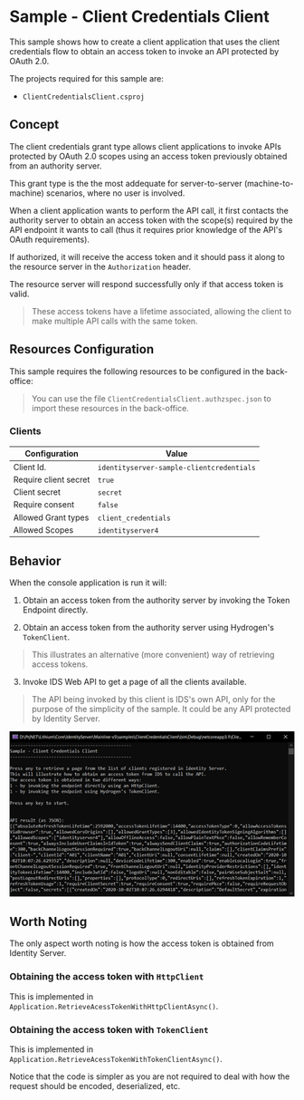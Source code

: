 # Sample - Client Credentials Client

This sample shows how to create a client application that uses the client credentials flow to obtain an access token to invoke an API protected by OAuth 2.0.

The projects required for this sample are:

- `ClientCredentialsClient.csproj`

## Concept

The client credentials grant type allows client applications to invoke APIs protected by OAuth 2.0 scopes using an access token previously obtained from an authority server.

This grant type is the the most addequate for server-to-server (machine-to-machine) scenarios, where no user is involved.

When a client application wants to perform the API call, it first contacts the authority server to obtain an access token with the scope(s) required by the API endpoint it wants to call (thus it requires prior knowledge of the API's OAuth requirements).

If authorized, it will receive the access token and it should pass it along to the resource server in the `Authorization` header.

The resource server will respond successfully only if that access token is valid.

> These access tokens have a lifetime associated, allowing the client to make multiple API calls with the same token.

## Resources Configuration

This sample requires the following resources to be configured in the back-office:

> You can use the file `ClientCredentialsClient.authzspec.json` to import these resources in the back-office.

### Clients

| Configuration | Value |
| - | - |
| Client Id. | `identityserver-sample-clientcredentials` |
| Require client secret | `true` |
| Client secret | `secret` |
| Require consent | `false` |
| Allowed Grant types | `client_credentials` |
| Allowed Scopes | `identityserver4` |

## Behavior

When the console application is run it will:

1. Obtain an access token from the authority server by invoking the Token Endpoint directly.

2. Obtain an access token from the authority server using Hydrogen's `TokenClient`.

> This illustrates an alternative (more convenient) way of retrieving access tokens.

3. Invoke IDS Web API to get a page of all the clients available.

> The API being invoked by this client is IDS's own API, only for the purpose of the simplicity of the sample. It could be any API protected by Identity Server.

![Console Output](_assets/client-credentials-client-1.png "Console Output")

## Worth Noting

The only aspect worth noting is how the access token is obtained from Identity Server.

### Obtaining the access token with `HttpClient`

This is implemented in `Application.RetrieveAcessTokenWithHttpClientAsync()`.

### Obtaining the access token with `TokenClient`

This is implemented in `Application.RetrieveAcessTokenWithTokenClientAsync()`.

Notice that the code is simpler as you are not required to deal with how the request should be encoded, deserialized, etc.